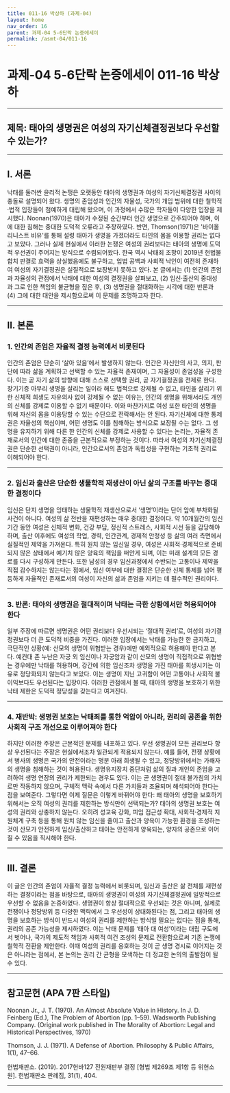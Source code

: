 ```yaml
---
title: 011-16 박상하 (과제-04)
layout: home
nav_order: 16
parent: 과제-04 5-6단락 논증에세이
permalink: /asmt-04/011-16
---
```


# 과제-04 5-6단락 논증에세이 011-16 박상하 

---

## 제목: 태아의 생명권은 여성의 자기신체결정권보다 우선할 수 있는가?

---

## I. 서론

낙태를 둘러싼 윤리적 논쟁은 오랫동안 태아의 생명권과 여성의 자기신체결정권 사이의 충돌로 설명되어 왔다. 생명의 존엄성과 인간의 자율성, 국가의 개입 범위에 대한 철학적·법적 입장들이 첨예하게 대립해 왔으며, 이 과정에서 수많은 학자들이 다양한 입장을 제시했다. Noonan(1970)은 태아가 수정된 순간부터 인간 생명으로 간주되어야 하며, 이에 대한 침해는 중대한 도덕적 오류라고 주장하였다. 반면, Thomson(1971)은 '바이올리니스트 비유'를 통해 설령 태아가 생명을 가졌더라도 타인의 몸을 이용할 권리는 없다고 보았다. 그러나 실제 현실에서 이러한 논쟁은 여성의 권리보다는 태아의 생명에 도덕적 우선권이 주어지는 방식으로 수렴되어왔다. 한국 역시 낙태죄 조항이 2019년 헌법불합치 판결로 효력을 상실했음에도 불구하고, 입법 공백과 사회적 낙인이 여전히 존재하여 여성의 자기결정권은 실질적으로 보장받지 못하고 있다. 본 글에서는 (1) 인간의 존엄과 자율성의 관점에서 낙태에 대한 여성의 결정권을 살펴보고, (2) 임신·출산의 중대성과 그로 인한 책임의 불균형을 짚은 후, (3) 생명권을 절대화하는 시각에 대한 반론과 (4) 그에 대한 대안을 제시함으로써 이 문제를 조명하고자 한다.


---

## II. 본론

### 1. 인간의 존엄은 자율적 결정 능력에서 비롯된다

인간의 존엄은 단순히 ‘살아 있음’에서 발생하지 않는다. 인간은 자신만의 사고, 의지, 판단에 따라 삶을 계획하고 선택할 수 있는 자율적 존재이며, 그 자율성이 존엄성을 구성한다. 이는 곧 자기 삶의 방향에 대해 스스로 선택할 권리, 곧 자기결정권을 전제로 한다. 장기기증 아무리 생명을 살리는 일이라 해도 법적으로 강제될 수 없고, 타인을 살리기 위한 신체적 희생도 자유의사 없이 강제될 수 없는 이유는, 인간의 생명을 위해서라도 개인의 신체를 강제로 이용할 수 없기 때문이다. 이와 마찬가지로 여성 또한 타인의 생명을 위해 자신의 몸을 이용당할 수 있는 수단으로 전락해서는 안 된다. 자기신체에 대한 통제권은 자율성의 핵심이며, 어떤 생명도 이를 침해하는 방식으로 보장될 수는 없다. 그 생명을 유지하기 위해 다른 한 인간의 신체를 강제로 사용할 수 있다는 논리는, 자율적 존재로서의 인간에 대한 존중을 근본적으로 부정하는 것이다. 따라서 여성의 자기신체결정권은 단순한 선택권이 아니라, 인간으로서의 존엄과 독립성을 구현하는 기초적 권리로 이해되어야 한다.

---

### 2. 임신과 출산은 단순한 생물학적 재생산이 아닌 삶의 구조를 바꾸는 중대한 결정이다

임신은 단지 생명을 잉태하는 생물학적 재생산으로서 ‘생명’이라는 단어 앞에 부차화될 사건이 아니다. 여성의 삶 전반을 재편성하는 매우 중대한 결정이다. 약 10개월간의 임신 기간 동안 여성은 신체적 변화, 건강 부담, 정신적 스트레스, 사회적 시선 등을 감당해야 하며, 출산 이후에도 여성의 학업, 경력, 인간관계, 경제적 안정성 등 삶의 여러 측면에서 실질적인 제약을 가져온다. 특히 원치 않는 임신일 경우, 여성은 사회적·경제적으로 준비되지 않은 상태에서 예기치 않은 양육의 책임을 떠안게 되며, 이는 미래 설계의 모든 경로를 다시 구성하게 만든다. 또한 남성의 경우 임신과정에서 수반되는 고통이나 제약을 직접 감수하지는 않는다는 점에서, 임신 여부에 대한 결정은 단순한 신체 통제를 넘어 평등하게 자율적인 존재로서의 여성이 자신의 삶과 존엄을 지키는 데 필수적인 권리이다. 

---

### 3. 반론: 태아의 생명권은 절대적이며 낙태는 극한 상황에서만 허용되어야 한다

일부 주장에 따르면 생명권은 어떤 권리보다 우선시되는 ‘절대적 권리’로, 여성의 자기결정권보다 더 큰 도덕적 비중을 가진다. 이러한 입장에서는 낙태를 가능한 한 금지하고, 극단적인 상황(예: 산모의 생명이 위협받는 경우)에만 예외적으로 허용해야 한다고 본다. 예컨대 존 누난은 자궁 외 임신이나 자궁암과 같이 산모의 생명이 직접적으로 위협받는 경우에만 낙태를 허용하며, 강간에 의한 임신조차 생명을 가진 태아를 희생시키는 이유로 정당화되지 않는다고 보았다. 이는 생명이 지닌 고귀함이 어떤 고통이나 사회적 불이익보다도 우선된다는 입장이다. 이러한 관점에서 볼 때, 태아의 생명을 보호하기 위한 낙태 제한은 도덕적 정당성을 갖는다고 여겨진다.

---

### 4. 재반박: 생명권 보호는 낙태죄를 통한 억압이 아니라, 권리의 공존을 위한 사회적 구조 개선으로 이루어져야 한다

하지만 이러한 주장은 근본적인 문제를 내포하고 있다. 우선 생명권이 모든 권리보다 항상 우선된다는 주장은 현실에서조차 일관되게 적용되지 않는다. 예를 들어, 전쟁 상황에서 병사의 생명은 국가의 안전이라는 명분 아래 희생될 수 있고, 정당방위에서는 가해자의 생명을 침해하는 것이 허용된다. 생명유지장치 중단처럼 삶의 질과 개인의 존엄을 고려하여 생명 연장의 권리가 제한되는 경우도 있다. 이는 곧 생명권이 절대 불가침의 가치로만 작동하지 않으며, 구체적 맥락 속에서 다른 가치들과 조율되며 해석되어야 한다는 점을 보여준다. 그렇다면 이제 질문은 이렇게 바뀌어야 한다: 왜 태아의 생명을 보호하기 위해서는 오직 여성의 권리를 제한하는 방식만이 선택되는가? 태아의 생명권 보호는 여성의 권리와 상충하지 않는다. 오히려 성교육 강화, 피임 접근성 확대, 사회적·경제적 지원체계 구축 등을 통해 원치 않는 임신을 줄이고 출산과 양육이 가능한 환경을 조성하는 것이 산모가 안전하게 임신/출산하고 태아는 안전하게 양육되는, 양자의 공존으로 이어질 수 있음을 직시해야 한다. 

---

## III. 결론 

이 글은 인간의 존엄이 자율적 결정 능력에서 비롯되며, 임신과 출산은 삶 전체를 재편성하는 결정이라는 점을 바탕으로, 태아의 생명권이 여성의 자기신체결정권에 일방적으로 우선할 수 없음을 논증하였다. 생명권이 항상 절대적으로 우선되는 것은 아니며, 실제로 전쟁이나 정당방위 등 다양한 맥락에서 그 우선성이 상대화된다는 점, 그리고 태아의 생명을 보호하는 방식이 반드시 여성의 권리를 제한하는 방식일 필요는 없다는 점을 통해, 권리의 공존 가능성을 제시하였다. 이는 낙태 문제를 ‘태아 대 여성’이라는 대립 구도에서 벗어나, 국가의 제도적 책임과 사회적 여건 조성의 문제로 전환함으로써 기존 논쟁에 철학적 전환을 제안한다. 이때 여성의 권리를 옹호하는 것이 곧 생명 경시로 이어지는 것은 아니라는 점에서, 본 논의는 권리 간 균형을 모색하는 더 정교한 논의의 출발점이 될 수 있다. 

---

## 참고문헌 (APA 7판 스타일)

Noonan Jr., J. T. (1970). An Almost Absolute Value in History. In J. D. Feinberg (Ed.), The Problem of Abortion (pp. 1–59). Wadsworth Publishing Company. (Original work published in The Morality of Abortion: Legal and Historical Perspectives, 1970)​

Thomson, J. J. (1971). A Defense of Abortion. Philosophy & Public Affairs, 1(1), 47–66.​

헌법재판소. (2019). 2017헌바127 전원재판부 결정 [형법 제269조 제1항 등 위헌소원]. 헌법재판소 판례집, 31(1), 404.

---
